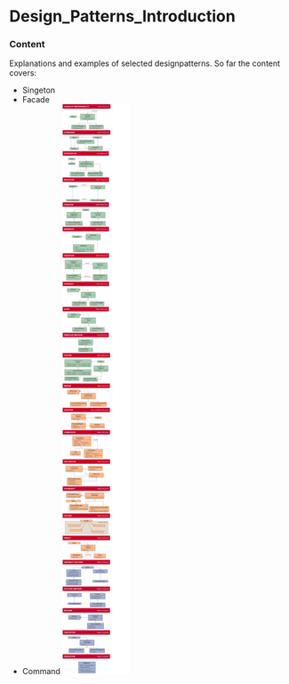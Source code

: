 # Design_Patterns_Introduction
### Content
Explanations and examples of selected designpatterns.
So far the content covers:
- Singeton
- Facade
- Command
![](DesignPatterns.png)
